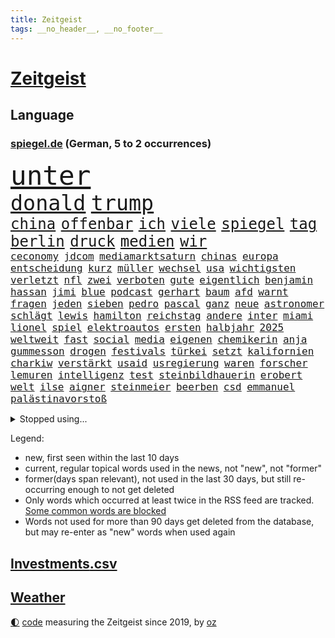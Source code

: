 ```yaml
---
title: Zeitgeist
tags: __no_header__, __no_footer__
---
```


# [Zeitgeist](https://oliz.io/zeitgeist/)

## Language

<h3><a href="https://www.spiegel.de" target="_blank">spiegel.de</a> (German, 5 to 2 occurrences)</h3>
<p style="font-family:monospace">
<span style="font-size:32pt"><a href="news_links.html#unter" class="current">unter</a></span>
<br>
<span style="font-size:25pt"><a href="news_links.html#donald" class="current">donald</a></span>
<span style="font-size:25pt"><a href="news_links.html#trump" class="current">trump</a></span>
<br>
<span style="font-size:18pt"><a href="news_links.html#china" class="current">china</a></span>
<span style="font-size:18pt"><a href="news_links.html#offenbar" class="current">offenbar</a></span>
<span style="font-size:18pt"><a href="news_links.html#ich" class="current">ich</a></span>
<span style="font-size:18pt"><a href="news_links.html#viele" class="current">viele</a></span>
<span style="font-size:18pt"><a href="news_links.html#spiegel" class="current">spiegel</a></span>
<span style="font-size:18pt"><a href="news_links.html#tag" class="current">tag</a></span>
<span style="font-size:18pt"><a href="news_links.html#berlin" class="current">berlin</a></span>
<span style="font-size:18pt"><a href="news_links.html#druck" class="current">druck</a></span>
<span style="font-size:18pt"><a href="news_links.html#medien" class="current">medien</a></span>
<span style="font-size:18pt"><a href="news_links.html#wir" class="current">wir</a></span>
<br>
<span style="font-size:12pt"><a href="news_links.html#ceconomy" class="new">ceconomy</a></span>
<span style="font-size:12pt"><a href="news_links.html#jdcom" class="new">jdcom</a></span>
<span style="font-size:12pt"><a href="news_links.html#mediamarktsaturn" class="new">mediamarktsaturn</a></span>
<span style="font-size:12pt"><a href="news_links.html#chinas" class="current">chinas</a></span>
<span style="font-size:12pt"><a href="news_links.html#europa" class="current">europa</a></span>
<span style="font-size:12pt"><a href="news_links.html#entscheidung" class="current">entscheidung</a></span>
<span style="font-size:12pt"><a href="news_links.html#kurz" class="current">kurz</a></span>
<span style="font-size:12pt"><a href="news_links.html#müller" class="current">müller</a></span>
<span style="font-size:12pt"><a href="news_links.html#wechsel" class="current">wechsel</a></span>
<span style="font-size:12pt"><a href="news_links.html#usa" class="current">usa</a></span>
<span style="font-size:12pt"><a href="news_links.html#wichtigsten" class="current">wichtigsten</a></span>
<span style="font-size:12pt"><a href="news_links.html#verletzt" class="current">verletzt</a></span>
<span style="font-size:12pt"><a href="news_links.html#nfl" class="current">nfl</a></span>
<span style="font-size:12pt"><a href="news_links.html#zwei" class="current">zwei</a></span>
<span style="font-size:12pt"><a href="news_links.html#verboten" class="current">verboten</a></span>
<span style="font-size:12pt"><a href="news_links.html#gute" class="current">gute</a></span>
<span style="font-size:12pt"><a href="news_links.html#eigentlich" class="current">eigentlich</a></span>
<span style="font-size:12pt"><a href="news_links.html#benjamin" class="current">benjamin</a></span>
<span style="font-size:12pt"><a href="news_links.html#hassan" class="current">hassan</a></span>
<span style="font-size:12pt"><a href="news_links.html#jimi" class="current">jimi</a></span>
<span style="font-size:12pt"><a href="news_links.html#blue" class="current">blue</a></span>
<span style="font-size:12pt"><a href="news_links.html#podcast" class="current">podcast</a></span>
<span style="font-size:12pt"><a href="news_links.html#gerhart" class="new">gerhart</a></span>
<span style="font-size:12pt"><a href="news_links.html#baum" class="current">baum</a></span>
<span style="font-size:12pt"><a href="news_links.html#afd" class="current">afd</a></span>
<span style="font-size:12pt"><a href="news_links.html#warnt" class="current">warnt</a></span>
<span style="font-size:12pt"><a href="news_links.html#fragen" class="current">fragen</a></span>
<span style="font-size:12pt"><a href="news_links.html#jeden" class="current">jeden</a></span>
<span style="font-size:12pt"><a href="news_links.html#sieben" class="current">sieben</a></span>
<span style="font-size:12pt"><a href="news_links.html#pedro" class="current">pedro</a></span>
<span style="font-size:12pt"><a href="news_links.html#pascal" class="current">pascal</a></span>
<span style="font-size:12pt"><a href="news_links.html#ganz" class="current">ganz</a></span>
<span style="font-size:12pt"><a href="news_links.html#neue" class="current">neue</a></span>
<span style="font-size:12pt"><a href="news_links.html#astronomer" class="new">astronomer</a></span>
<span style="font-size:12pt"><a href="news_links.html#schlägt" class="current">schlägt</a></span>
<span style="font-size:12pt"><a href="news_links.html#lewis" class="current">lewis</a></span>
<span style="font-size:12pt"><a href="news_links.html#hamilton" class="current">hamilton</a></span>
<span style="font-size:12pt"><a href="news_links.html#reichstag" class="current">reichstag</a></span>
<span style="font-size:12pt"><a href="news_links.html#andere" class="current">andere</a></span>
<span style="font-size:12pt"><a href="news_links.html#inter" class="current">inter</a></span>
<span style="font-size:12pt"><a href="news_links.html#miami" class="current">miami</a></span>
<span style="font-size:12pt"><a href="news_links.html#lionel" class="current">lionel</a></span>
<span style="font-size:12pt"><a href="news_links.html#spiel" class="current">spiel</a></span>
<span style="font-size:12pt"><a href="news_links.html#elektroautos" class="current">elektroautos</a></span>
<span style="font-size:12pt"><a href="news_links.html#ersten" class="current">ersten</a></span>
<span style="font-size:12pt"><a href="news_links.html#halbjahr" class="new">halbjahr</a></span>
<span style="font-size:12pt"><a href="news_links.html#2025" class="current">2025</a></span>
<span style="font-size:12pt"><a href="news_links.html#weltweit" class="current">weltweit</a></span>
<span style="font-size:12pt"><a href="news_links.html#fast" class="current">fast</a></span>
<span style="font-size:12pt"><a href="news_links.html#social" class="current">social</a></span>
<span style="font-size:12pt"><a href="news_links.html#media" class="current">media</a></span>
<span style="font-size:12pt"><a href="news_links.html#eigenen" class="current">eigenen</a></span>
<span style="font-size:12pt"><a href="news_links.html#chemikerin" class="new">chemikerin</a></span>
<span style="font-size:12pt"><a href="news_links.html#anja" class="current">anja</a></span>
<span style="font-size:12pt"><a href="news_links.html#gummesson" class="new">gummesson</a></span>
<span style="font-size:12pt"><a href="news_links.html#drogen" class="current">drogen</a></span>
<span style="font-size:12pt"><a href="news_links.html#festivals" class="current">festivals</a></span>
<span style="font-size:12pt"><a href="news_links.html#türkei" class="current">türkei</a></span>
<span style="font-size:12pt"><a href="news_links.html#setzt" class="current">setzt</a></span>
<span style="font-size:12pt"><a href="news_links.html#kalifornien" class="current">kalifornien</a></span>
<span style="font-size:12pt"><a href="news_links.html#charkiw" class="current">charkiw</a></span>
<span style="font-size:12pt"><a href="news_links.html#verstärkt" class="current">verstärkt</a></span>
<span style="font-size:12pt"><a href="news_links.html#usaid" class="current">usaid</a></span>
<span style="font-size:12pt"><a href="news_links.html#usregierung" class="current">usregierung</a></span>
<span style="font-size:12pt"><a href="news_links.html#waren" class="current">waren</a></span>
<span style="font-size:12pt"><a href="news_links.html#forscher" class="current">forscher</a></span>
<span style="font-size:12pt"><a href="news_links.html#lemuren" class="new">lemuren</a></span>
<span style="font-size:12pt"><a href="news_links.html#intelligenz" class="current">intelligenz</a></span>
<span style="font-size:12pt"><a href="news_links.html#test" class="current">test</a></span>
<span style="font-size:12pt"><a href="news_links.html#steinbildhauerin" class="new">steinbildhauerin</a></span>
<span style="font-size:12pt"><a href="news_links.html#erobert" class="new">erobert</a></span>
<span style="font-size:12pt"><a href="news_links.html#welt" class="current">welt</a></span>
<span style="font-size:12pt"><a href="news_links.html#ilse" class="new">ilse</a></span>
<span style="font-size:12pt"><a href="news_links.html#aigner" class="new">aigner</a></span>
<span style="font-size:12pt"><a href="news_links.html#steinmeier" class="current">steinmeier</a></span>
<span style="font-size:12pt"><a href="news_links.html#beerben" class="new">beerben</a></span>
<span style="font-size:12pt"><a href="news_links.html#csd" class="current">csd</a></span>
<span style="font-size:12pt"><a href="news_links.html#emmanuel" class="current">emmanuel</a></span>
<span style="font-size:12pt"><a href="news_links.html#palästinavorstoß" class="new">palästinavorstoß</a></span>
</p>
<details>
<summary>Stopped using...</summary>
<p class="former" style="font-size:12pt">
kurzfristig(1738) treffer(1738) diskutieren(1737) energien(1737) entwicklungen(1737) welchem(1737) korruption(1736) programm(1736) schnellcheck(1736) weltweiten(1736) autorin(1735) belarus(1735) kassiert(1735) queen(1735) 400(1734) beschimpft(1734) besonderen(1734) landkreis(1734) sv(1734) unmut(1734) warnung(1734) million(1733) staatschef(1733) verletzungen(1733) verpassen(1733) berühmt(1732) bewohner(1732) vereinigten(1732) aufklärung(1731) engagement(1731) gefährlichen(1731) kommunen(1731) meldete(1731) pandemie(1731) ton(1731) bundesliga(1730) entschuldigt(1730) kriminelle(1730) kriminellen(1730) magdeburg(1730) statement(1730) 2016(1729) chefin(1729) frankfurter(1729) geriet(1729) gestoßen(1729) heftig(1729) investoren(1729) klubs(1729) nein(1729) planeten(1729) sicherheitsbehörden(1729) winter(1729) wirtschaftsminister(1729) übt(1729) ausbau(1728) beruf(1728) debüt(1728) illegalen(1728) innenministerium(1728) schalke(1728) teilnehmer(1728) babys(1727) bundesweit(1727) finanziell(1727) mengen(1727) studierenden(1727) umwelt(1727) venezuela(1727) 04(1726) abstimmen(1726) beleidigt(1726) börse(1726) joachim(1726) oliver(1726) oppositionelle(1726) remis(1726) all(1725) erneuten(1725) reagierte(1725) gelang(1724) siegen(1724) toter(1724) voraus(1724) beiträge(1723) verbindet(1723) belgien(1722) entsetzen(1722) letzter(1722) philipp(1722) gebe(1721) e(1720) deals(1719) annalena(1717) baerbock(1717) brutal(1717) berater(1716) kürzlich(1716) lkw(1716) pflicht(1715) entwickeln(1713) spitzenreiter(1713) aufhalten(1711) änderungen(1711) gewinn(1709) konkrete(1709) eigenes(1708) pkw(1707) wusste(1707) whatsapp(1706) äußerte(1705) auseinandersetzung(1703) beitrag(1703) retter(1703) solchen(1702) app(1698) provoziert(1697) zdf(1685) westliche(1620) anführer(1479) ausnahme(1474) verbunden(1453) gesund(1434) nachspielzeit(1418) börsen(1410) stehlen(1408) worum(1380) eingeführt(1365) halbes(1356) sank(1305) positiven(1243) brandenburger(1218) rezession(1204) flüchten(1202) günstiger(1192) ausstieg(1187) indem(1183) locken(1179) politisches(1150) kandidat(1132) tierschützer(1130) osnabrück(1118) prompt(1115) fassungslos(1095) legal(1090) äußerst(1077) bürgergeld(1068) nation(1066) studentin(1065) meloni(1063) medizin(1059) entstehen(1041) gerechtfertigt(1040) ereignet(1032) auszeichnung(993) kohl(991) billigt(973) gesprengt(970) lauter(950) perfekten(932) ähnliche(930) al(921) gegründet(921) zufällig(910) aussieht(909) bad(907) marode(901) verdächtigt(896) vorstandschef(893) lauf(877) dennis(876) gewalttaten(820) fühlte(807) höchststand(789) bekennt(764) kurzer(757) obersten(745) warnungen(733) schmidt(731) politikerinnen(720) froh(709) albtraum(705) ausnahmezustand(693) pauli(693) sprachen(693) schach(690) campus(679) gewinner(675) bayer(673) harald(673) väter(671) dreht(663) kehrtwende(643) gerechnet(637) wütend(633) versuche(630) terrororganisation(625) künftige(607) wegfallen(599) bombardiert(596) manch(594) gestritten(590) haftstrafen(583) sowohl(577) kriegsschiffe(571) beleidigungen(570) historischer(570) stoffe(570) befand(568) heimischen(567) zeitalter(567) amerikas(566) giftige(565) finanziellen(562) playoffs(559) machtwechsel(557) teamkollegen(554) operation(553) ordentlich(550) dahintersteckt(543) wofür(541) audi(538) firmenchef(538) verbündete(530) abgewiesen(520) verbringen(513) gesichtet(512) bunte(511) mauer(511) häusern(509) nationalsozialismus(509) glimpflich(496) magnus(496) jenseits(491) märkte(489) agenda(488) fotografiert(485) hochstapler(485) f(481) fing(480) schnellste(473) boss(470) geschoben(469) anwesen(466) gipfel(460) einbruch(455) prägt(451) türen(451) unzulässig(451) kirchen(449) oberster(444) verspielt(444) breitet(443) figuren(442) chinese(440) wittert(439) handwerk(438) bruch(437) autobranche(435) laufender(435) systematisch(435) bahnstrecke(434) telekom(433) beweist(432) eskalieren(425) liest(424) vermitteln(421) sportlerinnen(419) verlegen(419) enorme(417) beschließen(414) beirut(411) kennedy(408) feinde(402) suchten(400) nachrichtenagentur(399) rekordsumme(399) alassad(396) anfangs(390) funk(388) kreative(387) litt(386) axel(385) smith(385) zeitplan(384) geschäftsmann(381) indische(381) gesteuert(379) bewahrt(377) gelebt(376) erlebnis(374) zeichnen(371) schult(369) baseball(365) verfügbar(364) zerstörten(364) rico(362) legende(361) entgehen(359) jährlich(358) anruf(357) innenstadt(352) gehoben(349) gesundheitliche(345) konkret(345) öffentlicher(339) zögern(337) geheimdienste(336) baschar(331) görlitz(331) arnold(329) kriege(328) nina(327) autokraten(325) gefangenen(323) georgia(322) verbannt(321) versprach(317) abschuss(316) ausgetauscht(316) strafmaß(314) dietmar(310) beweis(309) amtes(308) bergung(308) gefördert(307) menschlichkeit(307) fahrlässiger(305) gebraucht(305) ausweitung(303) 94(302) dc(300) öltanker(300) explodiert(299) zuständig(298) handyverbot(296) sc(296) wolfsburg(295) prominenter(294) gesetzlichen(292) diplomatie(289) hofiert(289) februar(288) grundsätzlich(288) bka(286) psg(285) milizen(281) springer(280) söhne(279) prangert(276) werben(276) gewaltdelikten(275) vertraute(272) paderborn(269) passen(269) französischer(267) wohnhäuser(267) eindringlich(265) natogeneralsekretär(265) weltmeisterschaft(265) bedrohte(264) knochen(264) pete(264) bewerber(262) wille(262) bemängelt(260) regierungschefs(260) teslas(255) weltwirtschaft(255) zunehmende(255) gesetzesänderung(254) fatal(253) gerichtssaal(253) überschattet(253) amerikanischer(252) künftiger(251) überzieht(249) joseph(247) bedrohungen(245) lakers(241) schulzeit(240) synthetische(238) bestseller(237) zurückzukehren(237) geldautomatensprenger(234) kürzen(234) liz(233) traditionell(233) puerto(232) sheinbaum(232) geplündert(224) gestorbenen(224) 92(223) angestellte(223) realistisch(223) report(221) anweisung(220) gesteckt(219) hegseth(219) oscars(217) zehntausenden(217) usgesundheitsminister(215) french(213) akuter(211) eingeschaltet(211) birgt(210) kommunizieren(210) komplizierter(209) mitgliedschaft(209) traurig(209) vergehen(207) spurensuche(206) äußeres(206) intakt(205) keith(205) kellogg(205) durcheinander(204) estland(204) brutaler(203) nachdenken(202) chaotische(200) interner(200) reinen(200) rückkehrer(200) antonio(199) erschlagen(199) weite(199) lasse(198) freiheitsstrafen(195) mache(195) sanierung(195) rückte(194) rekordzeit(193) messenger(192) absolut(191) griffen(191) 20jährigen(190) freigelassen(190) hilferuf(190) angeklagten(189) füllen(189) schattenflotte(189) starkes(189) winzige(189) emma(187) zähne(187) community(186) kapitulation(184) sportliche(184) zeitenwende(183) selbstkritik(182) verbreitete(182) panama(180) weltlage(180) wiedereinführung(180) diverse(179) durchsuchung(179) gerechtigkeit(179) re(179) rereportage(179) führerschein(178) jene(177) meiden(177) linkenpolitikerin(176) bedingt(175) dominieren(175) messerangreifer(175) attackierten(173) spektakuläre(173) uran(173) tunesien(172) unverletzt(172) gläubige(171) verlässlich(171) grill(170) tauchen(170) heidelberg(169) wirtschaftsleistung(169) bombe(168) gesundheitsbehörde(166) gegnerin(165) handschlag(164) spioniert(163) aufbau(162) vergessenheit(162) besseres(161) kleineren(160) alonso(159) bunny(159) xabi(159) stattet(158) wappnet(157) brancheninsider(155) plakate(155) weltregionen(155) starship(153) fossile(152) zusammengeschlossen(152) rüdiger(151) sammelklage(151) 65(150) experimentiert(149) transatlantische(149) personelle(148) untersuchungsbericht(148) agiert(147) ausschließen(146) puma(146) chirurg(145) handynutzung(145) gespendet(143) marie(143) gemälde(142) kreativen(142) solingen(142) aufwärts(141) beunruhigt(141) entwendet(141) ussondergesandte(141) chats(140) karten(140) bebt(139) sicherer(139) gecancelt(138) rassistisch(138) voice(137) staats(136) ausschluss(135) urteilt(135) autoritären(134) kanadischen(134) wassermassen(134) vorkehrungen(133) begrenzen(132) bitter(132) töchter(131) ulrich(131) wuppertal(131) klischees(130) mexikos(130) spiegeltalk(130) streamer(130) brown(128) empowerment(128) fazit(128) patzt(127) rückzieher(127) buchung(126) absolvieren(125) ausrücken(125) gesundheitlicher(125) newsupdate(125) zitate(125) benutzt(124) fahrzeugen(124) mexikanischen(124) warfen(124) mindestlohns(123) co₂emissionen(122) expartnerin(122) influencern(122) ingebrigtsen(122) schockierte(122) 64(121) friedens(121) umzug(121) jünger(120) mitteln(120) unschuld(119) 1400(118) atlético(118) detail(118) entschlossenheit(118) masern(118) sommermärchenprozess(118) bundeskartellamt(117) karrierecoach(117) kollidieren(117) charterflug(116) traten(116) entgegenkommen(115) gerichtet(115) vernichten(115) vodafone(115) wunden(115) bayesian(114) einzelfall(114) günstigsten(114) geht’s(113) rasche(113) repräsentative(113) schwangere(113) kommentaren(112) bombardieren(111) brandanschläge(111) verarbeitet(111) bär(110) sicherheitsbedenken(110) denkmal(109) muslime(109) riskiert(109) schwächt(109) vorigen(109) kreuzberg(108) lockten(108) spdchefin(107) inspirieren(106) metro(106) vorzubeugen(106) haifa(105) unangenehm(105) bemerkungen(104) glamour(104) schlau(104) verschluss(104) zielt(104) kürzer(103) long(103) fadenkreuz(102) jansen(102) marcell(102) mumbai(102) theatermacher(102) woidke(102) oman(100) ai(99) bewaffnet(99) usfirmen(99) connor(98) jerusalem(98) umweltschützer(98) wirksamkeit(98) flüsse(96) heming(96) vorgeschmack(96) willis(96) anomalie(95) euaußenminister(95) geschieht(95) wassermangel(95) bernie(94) lebenslangen(94) moschee(94) sanders(94) sensiblen(94) wirtschaftlicher(94) champion(93) mclaren(93) ocasiocortez(93) usnotenbank(93) visum(93) angehenden(92) bauarbeiter(92) diamanten(92) dröge(92) unwettern(92) cincinnati(91) irrtum(91) kriterien(91) schmäht(91) verfassungsfeindliche(91) angefacht(90) bonner(90) covid(90) diplomatin(90) leif(90) sander(90) schlichter(90) tennessee(90) trennungen(90) anklagebank(89) brennstoffe(89) einschränken(89) geheim(89) geschwister(89) migrant(89) vorlegen(89) benennen(88) digitaler(88) kampfhandlungen(88) stellplätze(88) aerospace(87) entfachen(87) michigan(87) spiegelmitarbeiterin(87) terrorverdacht(87) ire(86) kriminalpolizei(86) reaktiviert(86) reinigen(86) aufschluss(85) aussagekraft(85) autoverkehr(85) befahrene(85) erhielten(85) fluggesellschaften(85) hauptfigur(85) luftschlägen(85) nehmendes(85) privatleben(85) verursachen(85) brannte(84) bösen(84) gun(84) halsband(84) kostbaren(84) psychologische(84) quadratkilometer(84) steuerhinterziehung(84) chios(83) desideriuserasmusstiftung(83) erika(83) heinz(83) juliane(83) mittelalterlicher(83) nötigen(83) steinbach(83) wehrpflichtdebatte(83) actionfilm(82) beruhigen(82) cyrus(82) durchquert(82) funktionen(82) geschosse(82) immobilienpreise(82) löffler(82) miley(82) staatsfernsehen(82) zaun(82) jusochef(81) kindheitserinnerungen(81) korruptionsskandal(81) lavaströme(81) leinwand(81) milo(81) türmer(81) ungeeigneten(81) usluftangriffe(81) zustande(81) bielefelder(80) carrie(80) frisches(80) ingamekäufe(80) lobte(80) minnesota(80) beschmierte(79) feuerwehreinsatz(79) seltenheit(79) brannten(78) fossilen(78) kirchheim(78) margot(78) neunjähriger(78) traurige(78) wirtschaftsvertreter(78) zusätzliches(78) assadregime(77) funktion(77) reptilien(77) roter(77) schwangerer(77) vorfeld(77) herrschte(76) meeresgrund(76) paläontologen(76) ingenieure(75) kamikazedrohnen(75) müllsäcken(75) sprengt(75) stalker(75) wochenbeginn(75) übernahmeangebot(75) friedländer(74) genf(74) schrecklich(74) schwerwiegende(74) usbasis(74) vorgenommen(74) ambitionierten(73) beifahrersitz(73) biologen(73) bombendrohung(73) coman(73) eufinanzierung(73) finanzmärkten(73) funkgeräte(73) kinderlähmung(73) mächte(73) teherans(73) ungesundes(73) wachsendes(73) elizabeth(72) kleinem(72) laurence(72) simple(72) stürmte(72) graben(71) reicher(71) ungleich(71) gesundheitsministerium(70) inhaftiert(70) pommes(70) teenagerin(70) ticketkauf(70) vorbestraft(70) wahlheimat(70) 15jähriger(69) 25000(69) argentinischen(69) besorgniserregende(69) eintrittspreise(69) information(69) israelischem(69) mehrfamilienhauses(69) schwimmbads(69) trumpprotest(69) archäologie(68) eilverfahren(68) gase(68) jusos(68) jüdinnen(68) pforzheim(68) schachstar(68) telegram(68) volksentscheid(68) explodierte(67) feiertage(67) nordosten(67) verpflichtung(67) zahnarztpraxis(67) anfragen(66) golfstaaten(66) menendez(66) traditionen(66) werfer(66) zombies(66) beschäftigung(65) freigeistin(65) gebrauchtwagen(65) hackerangriff(65) losgegangen(65) magath(65) aufgeschoben(64) biologische(64) ergeht(64) israelgazakonflikt(64) operationen(64) reglementiert(64) sevilla(64) spätere(64) 59(63) glocke(63) lgbtq+community(63) zivilen(63) zurückhaltung(63) beschränkt(62) bildhauer(62) jobcenter(62) kanälen(62) motorisierten(62) postings(62) rechtsbruch(62) ungesundem(62) verzweifelte(62) attentäter(61) cyberkriminalität(61) fed(61) fotograf(61) missfallen(61) puzzle(61) schäfer(61) staatschefs(61) chatapp(60) emirate(60) landespolizei(60) mädchens(60) zulässt(60) kostenlose(59) kriegstüchtigkeit(59) lebzeiten(59) mahmoud(59) reiner(59) transrechte(59) zugänglich(59) 30jährigen(58) botox(58) bundesstaaten(58) diskriminierung(58) geldautomaten(58) sauberes(58) schulsystem(58) überfahren(58) höchstem(57) indiana(57) kaisers(57) schulhort(57) usflugzeugbauer(57) ärmeren(57) adria(56) asche(56) beschwichtigen(56) elektroantrieb(56) guinnessbuch(56) kröv(56) rüdigers(56) unrealistische(56) 99(55) behördenchefin(55) deep(55) götze(55) hofer(55) werks(55) betonte(54) bundesbürger(54) filmstar(54) holten(54) mittelständische(54) setzten(54) andrea(53) beckenbauer(53) blitz(53) gefesselt(53) obenauf(53) schiefläuft(53) bestechlichkeit(52) bundesfinanzminister(52) cecilia(52) durchkreuzt(52) künstlers(52) superjacht(52) fertigt(51) heikle(51) run(51) transportiert(51) anlage(50) blamage(50) carey(50) mariah(50) regierungserklärung(50) statiker(50) usexperten(50) amazonas(49) harren(49) kampfflugzeuge(49) mumie(49) polizeiruf(49) jeremy(48) militärschlag(48) nacken(48) renner(48) schülervertretung(48) verlockenden(48) beobachtete(47) bestände(47) bunten(47) gesicherte(47) ines(47) jugendschutz(47) schwerdtner(47) verpassten(47) wenigsten(47) gratuliert(46) typen(46) vierfachmord(46) wohnt(46) dämonen(45) hinunter(45) konjunkturschwäche(45) ralf(45) schicksale(45) stegner(45) uboote(45) klares(44) kumpel(44) indischer(43) mordkommission(43) ohio(43) schwaches(43) selbstzweifel(43) wiesbaden(43) zwischenzeitlich(43) anblick(42) historikerin(42) kugel(42) küchentricks(42) lehrerverband(42) nächtlichen(42) robotaxis(42) xatar(42) zwangsläufig(42) 430(41) erneuter(41) maßstäbe(41) moscheen(41) museen(41) natogipfel(41) populär(41) robotaxidienst(41) stellvertretender(41) anwesend(40) bundeskriminalamt(40) cdugesundheitsministerin(40) gravierenden(40) jen(40) rentenreform(40) verstopft(40) abgestürzte(39) arbeitszeit(39) dilemma(39) maskierte(39) mühsamer(39) parteifreundin(39) peta(39) holocaustüberlebenden(38) kapitol(38) pacino(38) schnitzel(38) wahllos(38) übliche(38) angesehen(37) entspannung(37) finals(37) iranischer(37) madonna(37) religiöser(37) übertrumpfen(37) afdverbotsverfahren(36) ballett(36) exportiert(36) geortet(36) kontra(36) mossad(36) pianist(36) prüfbericht(36) rain(36) schlagerstar(36) tasse(36) abwesenheit(35) cruise(35) eindeutig(35) internetzugang(35) musikproduzenten(35) pelé(35) terrors(35) aufregende(34) blockierten(34) erinnerungskultur(34) foster(34) funktionären(34) kryptobörse(34) mentalen(34) musikvideo(34) optimistischer(34) steuerausfälle(34) zwecke(34) betreut(33) bundesweite(33) dreijähriger(33) fiennes(33) gipfeltreffen(33) intervention(33) kunde(33) millionär(33) prävention(33) renommiertesten(33) zwischenstopp(33) beatmet(32) gerald(32) grünenfraktionschefin(32) prostatakrebs(32) u2(32) antisemitismusbeauftragte(31) lufthansamaschine(31) mittelstaedt(31) skulptur(31) eingeschlagen(30) erwartbare(30) geldtransporter(30) massen(30) optimismus(30) selbstverständlichkeit(30) technikabhängigkeit(30) formel1rennen(29) heilig(29) langfristige(29) pressen(29) staatsdiener(29) ussänger(29) covert(28) dorfes(28) egoistisch(28) g7gipfel(28) heimturnier(28) kneipen(28) machtübernahme(28) opferzahlen(28) registriert(28) stagnation(28) verbringt(28) wgzimmerpreise(28) wohnviertel(28) beklagte(27) dbbteam(27) einbürgerung(27) eindeutigen(27) gletscherabbruch(27) lötschental(27) oftmals(27) sabally(27) satou(27) sponsor(27) trumpfamilie(27) entsendet(26) ideologisch(26) interessent(26) marschflugkörpern(26) maus(26) sterbehilfe(26) überschaubar(26) bundesrichterin(25) demokrat(25) erkauft(25) jordanischen(25) mobiler(25) tennisstars(25) verkündung(25) verursachte(25) esstisch(24) klimaaktivisten(24) koblenz(24) milchstraße(24) sprengten(24) vatertag(24) wutausbruch(24) behinderung(23) beleidigung(23) erfolgs(23) mittelstand(23) verzockt(23) vorzeitigen(23) 86(22) bundesverband(22) führer(22) heizte(22) impfen(22) impfung(22) korruptionsaffäre(22) nbafinals(22) pacers(22) russell(22) schwulen(22) stausee(22) unterschieden(22) airways(21) fußballtransferticker(21) konsumiert(21) ausgebaut(20) coco(20) gauff(20) hecke(20) innenverteidiger(20) mitgliedstaat(20) rauschmittel(20) schwarzenegger(20) anwendungen(19) einzelkinder(19) immobilie(19) kormbaki(19) kriegsverlauf(19) marina(19) teilchen(19) torjäger(19) aufgebe(18) bundesligaprofi(18) geliebtes(18) lehre(18) life(18) machtbasis(18) mittelfränkischen(18) pinsel(18) zivildienst(18) 41jähriger(17) abgefeuerten(17) absolviert(17) beruflich(17) krönt(17) pablo(17) unzulässige(17) anwohnern(16) deflation(16) extras(16) slapp(16) statistischen(16) verteilzentrums(16) 11000(15) compactmagazin(15) eingang(15) intensiver(15) mächtigen(15) petro(15) umweltfreundliche(15) abfälle(14) btssänger(14) compactverbot(14) drinks(14) experimentieren(14) länderchefs(14) meere(14) schrieben(14) spezialgebiet(14) vera(14) wealth(14) hilfsgüterausgabe(13) junioren(13) superlativ(13) warnschuss(13) ausstattung(12) erzfeind(12) formel1film(12) grunde(12) ikkimel(12) segelboot(12) verrohung(12) wovon(12) abzuhalten(11) alarmierte(11) atombombe(11) coronamaskenaffäre(11) mindestalter(11) ray(11) sichtbaren(11) trinkt(11) urteilen(11) ächzen(11)
</p>
</details>
<p>Legend:
<ul>
<li><span class="new">new</span>, first seen within the last 10 days</li>
<li><span class="current">current</span>, regular topical words used in the news, not "new", not "former"</li>
<li><span class="former">former(days span relevant)</span>, not used in the last 30 days, but still re-occurring enough to not get deleted</li>
<li>Only words which occurred at least twice in the RSS feed are tracked. <a href="language/filters.py">Some common words are blocked</a></li>
<li>Words not used for more than 90 days get deleted from the database, but may re-enter as "new" words when used again</li>
</ul>
</p>

## [Investments](investments.html)[.csv](investments.csv)

## [Weather](weather.html)

<footer>
<a href="javascript:toggleTheme()" class="nav">🌓</a>
<a href="https://github.com/ooz/zeitgeist">code</a> measuring the Zeitgeist since 2019, by <a href="https://oliz.io">oz</a>
</footer>

